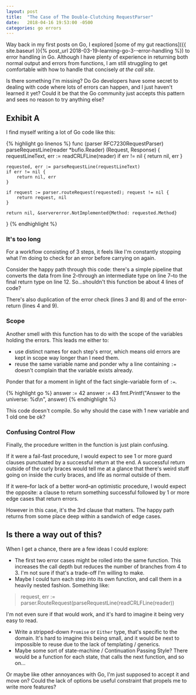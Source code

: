 ```yaml
---
layout: post
title:  "The Case of The Double-Clutching RequestParser"
date:   2018-04-16 19:53:00 -0500
categories: go errors
---
```



Way back in my first posts on Go, I explored [some of my gut reactions]({{ site.baseurl }}{% post_url 2018-03-19-learning-go-3--error-handling %}) to error handling in Go.  Although I have plenty of experience in returning both normal output and errors from functions, I am still struggling to get comfortable with how to handle that concisely *at the call site*.

Is there something I'm missing?  Do Go developers have some secret to dealing with code where lots of errors can happen, and I just haven't learned it yet?  Could it be that the Go community just accepts this pattern and sees no reason to try anything else?


## Exhibit A

I find myself writing a lot of Go code like this:

{% highlight go linenos %}
func (parser RFC7230RequestParser) parseRequestLine(reader *bufio.Reader) (Request, Response) {
    requestLineText, err := readCRLFLine(reader)
    if err != nil {
        return nil, err
    }

    requested, err := parseRequestLine(requestLineText)
    if err != nil {
        return nil, err
    }

    if request := parser.routeRequest(requested); request != nil {
        return request, nil
    }

    return nil, &servererror.NotImplemented{Method: requested.Method}
}
{% endhighlight %}


### It's too long

For a workflow consisting of 3 steps, it feels like I'm constantly stopping what I'm doing to check for an error before carrying on again.

Consider the happy path through this code: there's a simple pipeline that converts the data from line 2–through an intermediate type on line 7–to the final return type on line 12.  So...shouldn't this function be about 4 lines of code?

There's also duplication of the error check (lines 3 and 8) and of the error-return (lines 4 and 9).


### Scope

Another smell with this function has to do with the scope of the variables holding the errors.  This leads me either to:

* use distinct names for each step's error, which means old errors are kept in scope way longer than I need them.
* reuse the same variable name and ponder why a line containing `:=` doesn't complain that the variable exists already.

Ponder that for a moment in light of the fact single-variable form of `:=`.

{% highlight go %}
answer := 42
answer := 43
fmt.Printf("Answer to the universe: %d\n", answer)
{% endhighlight %}

This code doesn't compile.  So why should the case with 1 new variable and 1 old one be ok?


### Confusing Control Flow

Finally, the procedure written in the function is just plain confusing.

If it were a fail-fast procedure, I would expect to see 1 or more guard clauses punctuated by a successful return at the end.  A successful return outside of the curly braces would tell me at a glance that there's weird stuff going on inside the curly braces, and life as normal outside of them.

If it were–for lack of a better word–an optimistic procedure, I would expect the opposite: a clause to return something successful followed by 1 or more edge cases that return errors.

However in this case, it's the 3rd clause that matters.  The happy path returns from some place deep within a sandwich of edge cases. 


## Is there a way out of this?

When I get a chance, there are a few ideas I could explore:

* The first two error cases might be rolled into the same function.  This increases the call depth but reduces the number of branches from 4 to 3.  I'm not sure if that's a trade-off I'm willing to make.
* Maybe I could turn each step into its own function, and call them in a heavily nested fashion.  Something like: 

> request, err := parser.RouteRequest(parseRequestLine(readCRLFLine(reader))

I'm not even sure if that would work, and it's hard to imagine it being very easy to read.

* Write a stripped-down `Promise` or `Either` type, that's specific to the domain.  It's hard to imagine this being small, and it would be next to impossible to reuse due to the lack of templating / generics.
* Maybe some sort of state-machine / Continuation Passing Style?  There would be a function for each state, that calls the next function, and so on...

Or maybe like other annoyances with Go, I'm just supposed to accept it and move on?  Could the lack of options be useful constraint that propels me to write more features?
